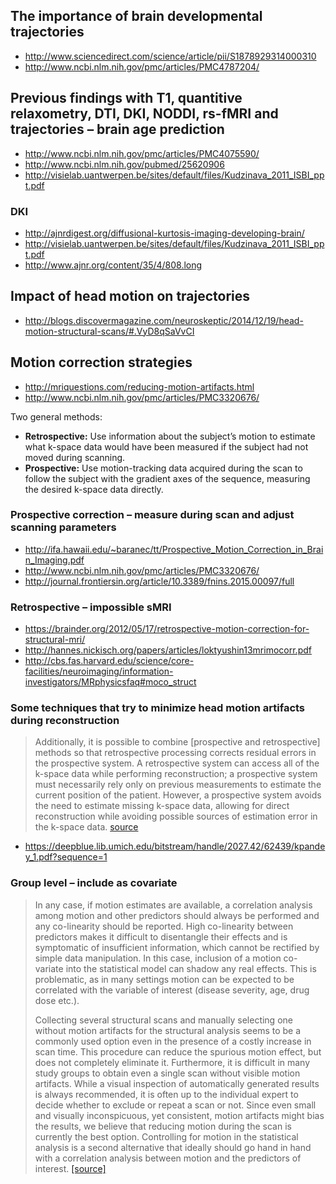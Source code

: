 ## The importance of brain developmental trajectories

* http://www.sciencedirect.com/science/article/pii/S1878929314000310
* http://www.ncbi.nlm.nih.gov/pmc/articles/PMC4787204/

## Previous findings with T1, quantitive relaxometry, DTI, DKI, NODDI, rs-fMRI and trajectories – brain age prediction

* http://www.ncbi.nlm.nih.gov/pmc/articles/PMC4075590/
* http://www.ncbi.nlm.nih.gov/pubmed/25620906
* http://visielab.uantwerpen.be/sites/default/files/Kudzinava_2011_ISBI_ppt.pdf

### DKI

* http://ajnrdigest.org/diffusional-kurtosis-imaging-developing-brain/
* http://visielab.uantwerpen.be/sites/default/files/Kudzinava_2011_ISBI_ppt.pdf
* http://www.ajnr.org/content/35/4/808.long

## Impact of head motion on trajectories

* http://blogs.discovermagazine.com/neuroskeptic/2014/12/19/head-motion-structural-scans/#.VyD8qSaVvCI

## Motion correction strategies

* http://mriquestions.com/reducing-motion-artifacts.html
* http://www.ncbi.nlm.nih.gov/pmc/articles/PMC3320676/

Two general methods: 
* **Retrospective:** Use information about the subject’s motion to estimate what k-space data would have been measured if the subject had not moved during scanning. 
* **Prospective:** Use motion-tracking data acquired during the scan to follow the subject with the gradient axes of the sequence, measuring the desired k-space data directly. 

### Prospective correction – measure during scan and adjust scanning parameters

* http://ifa.hawaii.edu/~baranec/tt/Prospective_Motion_Correction_in_Brain_Imaging.pdf
* http://www.ncbi.nlm.nih.gov/pmc/articles/PMC3320676/
* http://journal.frontiersin.org/article/10.3389/fnins.2015.00097/full

### Retrospective – impossible sMRI

* https://brainder.org/2012/05/17/retrospective-motion-correction-for-structural-mri/
* http://hannes.nickisch.org/papers/articles/loktyushin13mrimocorr.pdf
* http://cbs.fas.harvard.edu/science/core-facilities/neuroimaging/information-investigators/MRphysicsfaq#moco_struct

### Some techniques that try to minimize head motion artifacts during reconstruction

> Additionally, it is possible to combine [prospective and retrospective] methods so that retrospective processing corrects residual errors in the prospective system. A retrospective system can access all of the k-space data while performing reconstruction; a prospective system must necessarily rely only on previous measurements to estimate the current position of the patient. However, a prospective system avoids the need to estimate missing k-space data, allowing for direct reconstruction while avoiding possible sources of estimation error in the k-space data. [source](http://www.ncbi.nlm.nih.gov/pmc/articles/PMC3320676/)

* https://deepblue.lib.umich.edu/bitstream/handle/2027.42/62439/kpandey_1.pdf?sequence=1

### Group level – include as covariate

> In any case, if motion estimates are available, a correlation analysis among motion and other predictors should always be performed and any co-linearity should be reported. High co-linearity between predictors makes it difficult to disentangle their effects and is symptomatic of insufficient information, which cannot be rectified by simple data manipulation. In this case, inclusion of a motion co-variate into the statistical model can shadow any real effects. This is problematic, as in many settings motion can be expected to be correlated with the variable of interest (disease severity, age, drug dose etc.).
> 
> Collecting several structural scans and manually selecting one without motion artifacts for the structural analysis seems to be a commonly used option even in the presence of a costly increase in scan time. This procedure can reduce the spurious motion effect, but does not completely eliminate it. Furthermore, it is difficult in many study groups to obtain even a single scan without visible motion artifacts. While a visual inspection of automatically generated results is always recommended, it is often up to the individual expert to decide whether to exclude or repeat a scan or not. Since even small and visually inconspicuous, yet consistent, motion artifacts might bias the results, we believe that reducing motion during the scan is currently the best option. Controlling for motion in the statistical analysis is a second alternative that ideally should go hand in hand with a correlation analysis between motion and the predictors of interest. [[source]](http://www.ncbi.nlm.nih.gov/pmc/articles/PMC4300248/)
